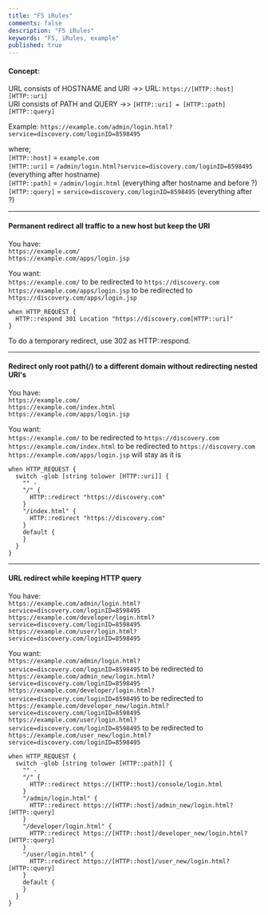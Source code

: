 ```yaml
---
title: "F5 iRules"
comments: false
description: "F5 iRules"
keywords: "F5, iRules, example"
published: true
---
```


#### Concept:  
URL consists of HOSTNAME and URI ->> URL: `https://[HTTP::host][HTTP::uri]`  
URI consists of PATH and QUERY ->> `[HTTP::uri] = [HTTP::path][HTTP::query]`  

Example: `https://example.com/admin/login.html?service=discovery.com/loginID=8598495`  

where;  
`[HTTP::host]` = `example.com`  
`[HTTP::uri]` = `/admin/login.html?service=discovery.com/loginID=8598495` (everything after hostname)  
`[HTTP::path]` = `/admin/login.html` (everything after hostname and before ?)  
`[HTTP::query]` = `service=discovery.com/loginID=8598495` (everything after ?)  

---

#### Permanent redirect all traffic to a new host but keep the URI  

You have:  
`https://example.com/`  
`https://example.com/apps/login.jsp`  

You want:  
`https://example.com/` to be redirected to `https://discovery.com`  
`https://example.com/apps/login.jsp` to be redirected to `https://discovery.com/apps/login.jsp`  

```
when HTTP_REQUEST {
  HTTP::respond 301 Location "https://discovery.com[HTTP::uri]"
}
```
To do a temporary redirect, use 302 as HTTP::respond.

---

#### Redirect only root path(/) to a different domain without redirecting nested URI's  

You have:  
`https://example.com/`  
`https://example.com/index.html`  
`https://example.com/apps/login.jsp`  

You want:  
`https://example.com/` to be redirected to `https://discovery.com`  
`https://example.com/index.html` to be redirected to `https://discovery.com`  
`https://example.com/apps/login.jsp` will stay as it is  

```
when HTTP_REQUEST {
  switch -glob [string tolower [HTTP::uri]] {
    "" -
    "/" {
      HTTP::redirect "https://discovery.com"
    }
    "/index.html" {
      HTTP::redirect "https://discovery.com"
    }
    default {
    }
  }
}
```

---

#### URL redirect while keeping HTTP query

You have:  
`https://example.com/admin/login.html?service=discovery.com/loginID=8598495`  
`https://example.com/developer/login.html?service=discovery.com/loginID=8598495`  
`https://example.com/user/login.html?service=discovery.com/loginID=8598495`

You want:  
`https://example.com/admin/login.html?service=discovery.com/loginID=8598495` to be redirected to `https://example.com/admin_new/login.html?service=discovery.com/loginID=8598495`  
`https://example.com/developer/login.html?service=discovery.com/loginID=8598495` to be redirected to `https://example.com/developer_new/login.html?service=discovery.com/loginID=8598495`  
`https://example.com/user/login.html?service=discovery.com/loginID=8598495` to be redirected to `https://example.com/user_new/login.html?service=discovery.com/loginID=8598495`  

```
when HTTP_REQUEST {
  switch -glob [string tolower [HTTP::path]] {
    "" -
    "/" {
      HTTP::redirect https://[HTTP::host]/console/login.html
    }
    "/admin/login.html" {
      HTTP::redirect https://[HTTP::host]/admin_new/login.html?[HTTP::query]
    }
    "/developer/login.html" {
      HTTP::redirect https://[HTTP::host]/developer_new/login.html?[HTTP::query]
    }
    "/user/login.html" {
      HTTP::redirect https://[HTTP::host]/user_new/login.html?[HTTP::query]
    }
    default {
    }
  }
}
```

